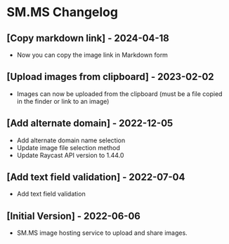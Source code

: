 # SM.MS Changelog

## [Copy markdown link] - 2024-04-18

- Now you can copy the image link in Markdown form

## [Upload images from clipboard] - 2023-02-02

- Images can now be uploaded from the clipboard (must be a file copied in the finder or link to an image)

## [Add alternate domain] - 2022-12-05

- Add alternate domain name selection
- Update image file selection method
- Update Raycast API version to 1.44.0

## [Add text field validation] - 2022-07-04

- Add text field validation

## [Initial Version] - 2022-06-06

- SM.MS image hosting service to upload and share images.
